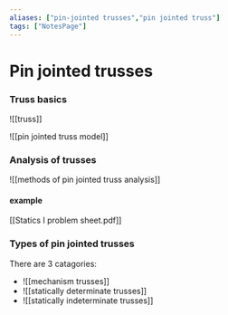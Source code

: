 ```yaml
---
aliases: ["pin-jointed trusses","pin jointed truss"]
tags: ["NotesPage"]
---
```


# Pin jointed trusses

### Truss basics

![[truss]]

![[pin jointed truss model]]

### Analysis of trusses

![[methods of pin jointed truss analysis]]

#### example

[[Statics I problem sheet.pdf]]

### Types of pin jointed trusses

There are 3 catagories:
- ![[mechanism trusses]]
- ![[statically determinate trusses]]
- ![[statically indeterminate trusses]]